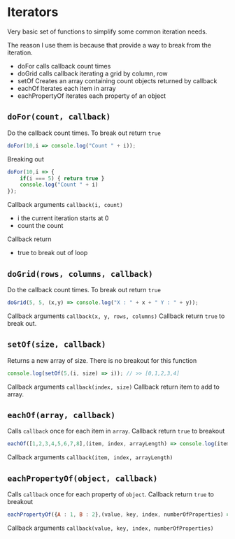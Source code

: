 # Iterators

Very basic set of functions to simplify some common iteration needs.

The reason I use them is because that provide a way to break from the iteration.

- doFor calls callback count times
- doGrid  calls callback iterating a grid by column, row
- setOf Creates an array containing count objects returned by callback
- eachOf Iterates each item in array
- eachPropertyOf iterates each property of an object

## `doFor(count, callback)`

Do the callback count times. To break out return `true`

```Javascript
doFor(10,i => console.log("Count " + i));
```

Breaking out

```Javascript
doFor(10,i => {
    if(i === 5) { return true }
    console.log("Count " + i)
});
```

Callback arguments `callback(i, count)`

- i the current iteration starts at 0
- count the count 

Callback return

- true to break out of loop

## `doGrid(rows, columns, callback)`

Do the callback count times. To break out return `true`

```Javascript
doGrid(5, 5, (x,y) => console.log("X : " + x + " Y : " + y));
```

Callback arguments `callback(x, y, rows, columns)`
Callback return `true` to break out.

## `setOf(size, callback)`

Returns a new array of size.
There is no breakout for this function

```Javascript
console.log(setOf(5,(i, size) => i)); // >> [0,1,2,3,4]  
```

Callback arguments `callback(index, size)`
Callback return item to add to array.

## `eachOf(array, callback)`

Calls `callback` once for each item in `array`.
Callback return `true` to breakout

```Javascript
eachOf([1,2,3,4,5,6,7,8],(item, index, arrayLength) => console.log(item)); 
```

Callback arguments `callback(item, index, arrayLength)`


## `eachPropertyOf(object, callback)`

Calls `callback` once for each property of `object`.
Callback return `true` to breakout

```Javascript
eachPropertyOf({A : 1, B : 2},(value, key, index, numberOfProperties) => console.log(value)); 
```

Callback arguments `callback(value, key, index, numberOfProperties)`



